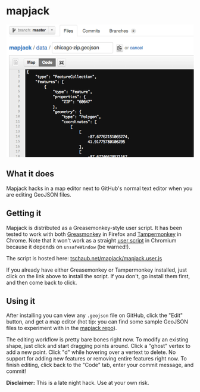 # mapjack
![mapjack in action](action.gif)

## What it does

Mapjack hacks in a map editor next to GitHub's normal text editor when you are editing GeoJSON files.

## Getting it

Mapjack is distributed as a Greasemonkey-style user script.  It has been tested to work with both [Greasmonkey](https://addons.mozilla.org/en-US/firefox/addon/greasemonkey/) in Firefox and [Tampermonkey](https://chrome.google.com/webstore/detail/dhdgffkkebhmkfjojejmpbldmpobfkfo) in Chrome.  Note that it won't work as a straight [user script](http://www.chromium.org/developers/design-documents/user-scripts) in Chromium because it depends on `unsafeWindow` (be warned!).

The script is hosted here: [tschaub.net/mapjack/mapjack.user.js](http://tschaub.net/mapjack/mapjack.user.js)

If you already have either Greasemonkey or Tampermonkey installed, just click on the link above to install the script.  If you don't, go install them first, and then come back to click.

## Using it

After installing you can view any `.geojson` file on GitHub, click the "Edit" button, and get a map editor (hot tip: you can find some sample GeoJSON files to experiment with in the [mapjack repo](https://github.com/tschaub/mapjack/tree/master/data)).

The editing workflow is pretty bare bones right now.  To modify an existing shape, just click and start dragging points around.  Click a "ghost" vertex to add a new point.  Click "d" while hovering over a vertext to delete.  No support for adding new features or removing entire features right now.  To finish editing, click back to the "Code" tab, enter your commit message, and commit!

**Disclaimer:** This is a late night hack.  Use at your own risk.
